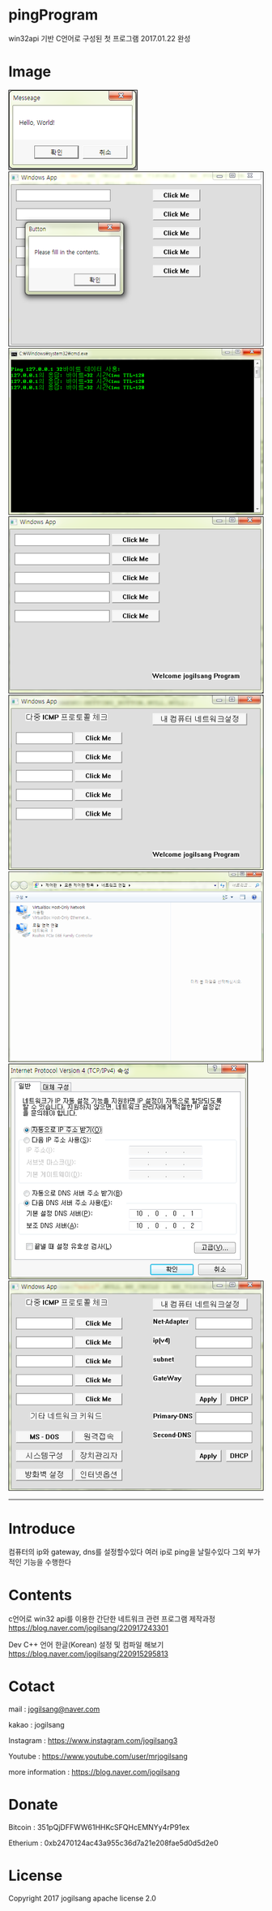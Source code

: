 # pingProgram

win32api 기반 C언어로 구성된 첫 프로그램
2017.01.22 완성

Image
=============

![Alt text](/pingProgram/1.png)
![Alt text](/pingProgram/8.png)
![Alt text](/pingProgram/10.png)
![Alt text](/pingProgram/11.png)
![Alt text](/pingProgram/15.png)
![Alt text](/pingProgram/16.png)
![Alt text](/pingProgram/23.png)
![Alt text](/pingProgram/25.png)

<hr/>

Introduce
=============

컴퓨터의 ip와 gateway, dns를 설정할수있다
여러 ip로 ping을 날릴수있다
그외 부가적인 기능을 수행한다

Contents
=============

c언어로 win32 api를 이용한 간단한 네트워크 관련 프로그램 제작과정
https://blog.naver.com/jogilsang/220917243301

Dev C++ 언어 한글(Korean) 설정 및 컴파일 해보기
https://blog.naver.com/jogilsang/220915295813


Cotact
=============

mail :
jogilsang@naver.com

kakao :
jogilsang

Instagram :
<https://www.instagram.com/jogilsang3>

Youtube :
<https://www.youtube.com/user/mrjogilsang>

more information : 
<https://blog.naver.com/jogilsang>

Donate
=============
Bitcoin : 351pQjDFFWW61HHKcSFQHcEMNYy4rP91ex

Etherium : 0xb2470124ac43a955c36d7a21e208fae5d0d5d2e0

License
=============
Copyright 2017 jogilsang apache license 2.0

